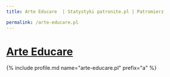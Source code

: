 ```yaml
---
title: Arte Educare  | Statystyki patronite.pl | Patromierz

permalink: /arte-educare.pl
---
```


# [Arte Educare ](https://patronite.pl/arte-educare.pl)

{% include profile.md name="arte-educare.pl" prefix="a" %}
